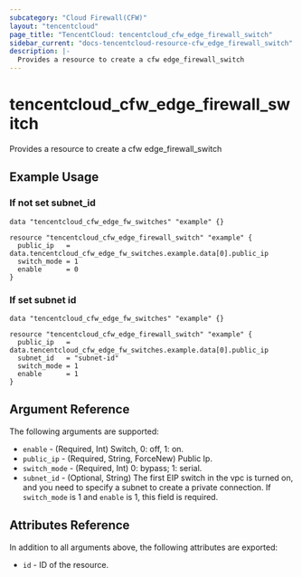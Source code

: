```yaml
---
subcategory: "Cloud Firewall(CFW)"
layout: "tencentcloud"
page_title: "TencentCloud: tencentcloud_cfw_edge_firewall_switch"
sidebar_current: "docs-tencentcloud-resource-cfw_edge_firewall_switch"
description: |-
  Provides a resource to create a cfw edge_firewall_switch
---
```


# tencentcloud_cfw_edge_firewall_switch

Provides a resource to create a cfw edge_firewall_switch

## Example Usage

### If not set subnet_id

```hcl
data "tencentcloud_cfw_edge_fw_switches" "example" {}

resource "tencentcloud_cfw_edge_firewall_switch" "example" {
  public_ip   = data.tencentcloud_cfw_edge_fw_switches.example.data[0].public_ip
  switch_mode = 1
  enable      = 0
}
```

### If set subnet id

```hcl
data "tencentcloud_cfw_edge_fw_switches" "example" {}

resource "tencentcloud_cfw_edge_firewall_switch" "example" {
  public_ip   = data.tencentcloud_cfw_edge_fw_switches.example.data[0].public_ip
  subnet_id   = "subnet-id"
  switch_mode = 1
  enable      = 1
}
```

## Argument Reference

The following arguments are supported:

* `enable` - (Required, Int) Switch, 0: off, 1: on.
* `public_ip` - (Required, String, ForceNew) Public Ip.
* `switch_mode` - (Required, Int) 0: bypass; 1: serial.
* `subnet_id` - (Optional, String) The first EIP switch in the vpc is turned on, and you need to specify a subnet to create a private connection. If `switch_mode` is 1 and `enable` is 1, this field is required.

## Attributes Reference

In addition to all arguments above, the following attributes are exported:

* `id` - ID of the resource.



